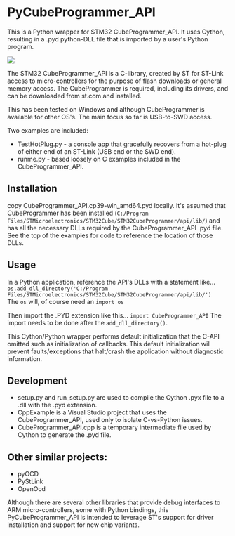# PyCubeProgrammer_API
This is a Python wrapper for STM32 CubeProgrammer_API. It uses Cython, resulting in a .pyd python-DLL file that is imported by a user's Python program.

[![](https://mermaid.ink/img/eyJjb2RlIjoiZ3JhcGggVEQ7XG5cdFx0Y2xhc3NEZWYgR3JlZW5GaWxsIGZpbGw6IzdmNztcbiAgICBzdWJncmFwaCBXaW5kb3dzXG5cdFx0XHR1c2VyUHl0aG9uW3VzZXIgUHl0aG9uXSAtLT4gUHlDdWJlUHJvZ3JhbW1lcl9BUElbQ3ViZVByb2dyYW1tZXJfQVBJLnB5ZDxicj50aGluIFB5dGhvbiB3cmFwcGVyXTo6OkdyZWVuRmlsbDtcbiAgICAgIFB5Q3ViZVByb2dyYW1tZXJfQVBJIC0tPiBDdWJlUHJvZ3JhbW1lcl9BUEk7XG4gICAgICBDdWJlUHJvZ3JhbW1lcl9BUElbQ3ViZVByb2dyYW1tZXJfQVBJPGJyPkRMTHMgYW5kIGRyaXZlcnNdXG5cdFx0ZW5kXG5cbiAgICBDdWJlUHJvZ3JhbW1lcl9BUEkgLS0-fFVTQnwgU1RMaW5rW1NULUxpbmsgZG9uZ2xlXVxuXHQgIFNUTGluayAtLT58U1dEIG9yIEpUQUd8IFNUTTMyW1NUTTMyIE1pY3JvQ29udHJvbGxlcl1cbiAgICBodHRwczovL3d3dy5zdC5jb20vZW4vZGV2ZWxvcG1lbnQtdG9vbHMvc3RtMzJjdWJlcHJvZy5odG1sIC0tLS0-fGRvd25sb2FkL2luc3RhbGx8IEN1YmVQcm9ncmFtbWVyX0FQSVxuICAgIGh0dHBzOi8vZ2l0aHViLmNvbS9qaW1mcmVkL1B5Q3ViZVByb2dyYW1tZXJfQVBJIC0tLS0-fGRvd25sb2FkL2NvcHl8IFB5Q3ViZVByb2dyYW1tZXJfQVBJIiwibWVybWFpZCI6eyJ0aGVtZSI6ImRlZmF1bHQifSwidXBkYXRlRWRpdG9yIjpmYWxzZSwiYXV0b1N5bmMiOnRydWUsInVwZGF0ZURpYWdyYW0iOmZhbHNlfQ)](https://mermaid-js.github.io/mermaid-live-editor/edit/#eyJjb2RlIjoiZ3JhcGggVEQ7XG5cdFx0Y2xhc3NEZWYgR3JlZW5GaWxsIGZpbGw6IzdmNztcbiAgICBzdWJncmFwaCBXaW5kb3dzXG5cdFx0XHR1c2VyUHl0aG9uW3VzZXIgUHl0aG9uXSAtLT4gUHlDdWJlUHJvZ3JhbW1lcl9BUElbQ3ViZVByb2dyYW1tZXJfQVBJLnB5ZDxicj50aGluIFB5dGhvbiB3cmFwcGVyXTo6OkdyZWVuRmlsbDtcbiAgICAgIFB5Q3ViZVByb2dyYW1tZXJfQVBJIC0tPiBDdWJlUHJvZ3JhbW1lcl9BUEk7XG4gICAgICBDdWJlUHJvZ3JhbW1lcl9BUElbQ3ViZVByb2dyYW1tZXJfQVBJPGJyPkRMTHMgYW5kIGRyaXZlcnNdXG5cdFx0ZW5kXG5cbiAgICBDdWJlUHJvZ3JhbW1lcl9BUEkgLS0-fFVTQnwgU1RMaW5rW1NULUxpbmsgZG9uZ2xlXVxuXHQgIFNUTGluayAtLT58U1dEIG9yIEpUQUd8IFNUTTMyW1NUTTMyIE1pY3JvQ29udHJvbGxlcl1cbiAgICBodHRwczovL3d3dy5zdC5jb20vZW4vZGV2ZWxvcG1lbnQtdG9vbHMvc3RtMzJjdWJlcHJvZy5odG1sIC0tLS0-fGRvd25sb2FkL2luc3RhbGx8IEN1YmVQcm9ncmFtbWVyX0FQSVxuICAgIGh0dHBzOi8vZ2l0aHViLmNvbS9qaW1mcmVkL1B5Q3ViZVByb2dyYW1tZXJfQVBJIC0tLS0-fGRvd25sb2FkL2NvcHl8IFB5Q3ViZVByb2dyYW1tZXJfQVBJIiwibWVybWFpZCI6IntcbiAgXCJ0aGVtZVwiOiBcImRlZmF1bHRcIlxufSIsInVwZGF0ZUVkaXRvciI6ZmFsc2UsImF1dG9TeW5jIjp0cnVlLCJ1cGRhdGVEaWFncmFtIjpmYWxzZX0)

The STM32 CubeProgrammer_API is a C-library, created by ST for ST-Link access to micro-controllers for the purpose of flash downloads or general memory access. The CubeProgrammer is required, including its drivers, and can be downloaded from st.com and installed.

This has been tested on Windows and although CubeProgrammer is available for other OS's. The main focus so far is USB-to-SWD access.

Two examples are included:
- TestHotPlug.py - a console app that gracefully recovers from a hot-plug of either end of an ST-Link (USB end or the SWD end).
- runme.py - based loosely on C examples included in the CubeProgrammer_API.

## Installation
copy CubeProgrammer_API.cp39-win_amd64.pyd locally. It's assumed that CubeProgrammer has been installed (`C:/Program Files/STMicroelectronics/STM32Cube/STM32CubeProgrammer/api/lib/`) and has all the necessary DLLs required by the CubeProgrammer_API .pyd file. See the top of the examples for code to reference the location of those DLLs.

## Usage
In a Python application, reference the API's DLLs with a statement like...<br>
```os.add_dll_directory('C:/Program Files/STMicroelectronics/STM32Cube/STM32CubeProgrammer/api/lib/')```
<br>The `os` will, of course need an `import os`

Then import the .PYD extension like this...
`import CubeProgrammer_API`
The import needs to be done after the `add_dll_directory()`.

This Cython/Python wrapper performs default initialization that the C-API omitted such as initialization of callbacks. This default initialization will prevent faults/exceptions that halt/crash the application without diagnostic information.


## Development
- setup.py and run_setup.py are used to compile the Cython .pyx file to a .dll with the .pyd extension.
- CppExample is a Visual Studio project that uses the CubeProgrammer_API, used only to isolate C-vs-Python issues.
- CubeProgrammer_API.cpp is a temporary intermediate file used by Cython to generate the .pyd file.

## Other similar projects: 
- pyOCD
- PyStLink
- OpenOcd

Although there are several other libraries that provide debug interfaces to ARM micro-controllers, some with Python bindings, this PyCubeProgrammer_API is intended to leverage ST's support for driver installation and support for new chip variants.



